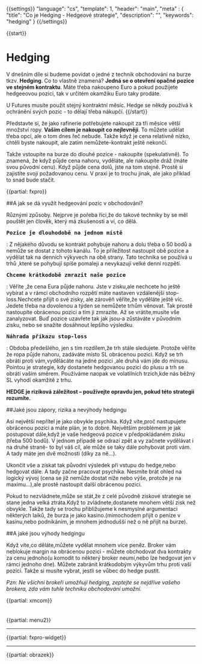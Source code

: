 {{settings}}
  "language": "cs",
  "template": 1,
  "header": "main",
  "meta" : {
    "title": "Co je Hedging - Hedgeové strategie",
    "description": "",
    "keywords": "hedging"
  }
{{/settings}}

<div class="row">
<div class="col-md-9" role="main" markdown="1">


{{start}}
# Hedging

V dnešním díle si budeme povídat o jedné z technik obchodování na burze tkzv. **Hedging**. Co to vlastně znamená? **Jedná se o otevření opačné pozice ve stejném kontraktu**. Máte třeba nakoupeno Euro a pokud použijete hedgeeovou pozici, tak v určitém okamžiku Euro taky prodáte.

U Futures musíte použít stejný kontraktní měsíc. Hedge se někdy používá k ochránění svých pozic - to dělají třeba nákupčí.
{{/start}}


Představte si, že jako rafinerie potřebujete nakoupit za tři měsíce větší množství ropy. **Vaším cílem je nakoupit co nejlevněji**. To můžete udělat třeba opcí, ale o tom dnes řeč nebude. Takže když je cena relativně nízko, chtěli byste nakoupit, ale zatím nemůžete-kontrakt ještě nekončí. 

Takže vstoupíte na burze do dlouhé pozice - nakoupíte (spekulativně). To znamená, že když půjde cena nahoru, vyděláte, ale nakoupíte dráž (máte svou původní cenu). Když půjde cena dolů, jste na tom stejně. Prostě si zajistíte svoji požadovanou cenu. V praxi je to trochu jinak, ale jako příklad to snad bude stačit.


{{partial: fxpro}}

##A jak se dá využít hedgeování pozic v obchodování?

Různými způsoby. Nejprve je pořeba říci,že do takové techniky by se měl pouštět jen člověk, který má zkušenosti a ví, co dělá.

<b><big>`Pozice je dlouhodobě na jednom místě`</big></b> 

:   Z nějakého důvodu se kontrakt pohybuje nahoru a dolu třeba o 50 bodů a nemůže se dostat z tohoto kanálu. To je příležitost nastoupit obě pozice a vydělat tak na denních výkyvech na obě strany. Tato technika se používá u trhů ,které se pohybují spíše pomaleji a nevykazují velké denní rozpětí.


<b><big>`Chceme krátkodobě zmrazit naše pozice`</big></b> 

:   Věříte ,že cena Eura půjde nahoru. Jste v zisku,ale nechcete ho ještě vybírat a v rámci obchodního rozpětí máte nastaven vzdálenější stop-loss.Nechcete přijít o své zisky, ale zárověň věříte,že vyděláte ještě víc. Jedete třeba na dovolenou a týden se nemůžete trhům věnovat. Tak prostě nastoupíte obrácenou pozici a tím ji zmrazíte. Až se vrátíte,musíte vše zanalyzovat. Buď pozice uzavřete tak jak jsou-a zůstáváte v původním zisku, nebo se snažíte dosáhnout lepšího výsledku.

<b><big>`Náhrada příkazu stop-loss `</big></b>

:   Obdoba předešlého, jen s tím rozdílem,že trh stále sledujete. Protože věříte že ropa půjde nahoru, zadáváte místo SL obrácenou pozici. Když se trh obrátí proti vám,vydělácáte na jedné pozici ,ale druhá vám jde do mínusu. Pointou je strategie, kdy dostanete hedgovanou pozici do plusu a trh se obrátí vaším směrem. Používáme naopak ve volatilních trzích,kde nás běžný SL vyhodí okamžitě z trhu.

**HEDGE je riziková záležitost – používejte opravdu jen, pokud této strategii rozumíte.**

##Jaké jsou zápory, rizika a nevýhody hedgingu

Asi největší nepřítel je jako obvykle psychika. Když víte,proč nastupujete obrácenou pozici a máte plán, je to dobré. Největším problémem je jak postupovat dále,když je vaše hedgeová pozice v předpokládaném zisku (třeba 500 bodů). V jednom případě se odrazí zpět a vy začnete vydělávat i na druhé straně- to byl váš cíl, ale může se taky dále pohybovat proti vám. A tady máte jen dvě možnosti (díky za ně...). 

Ukončit vše a získat tak původní výsledek při vstupu do hedge,nebo hedgovat dále. A tady začne pracovat psychika. Nesmíte brát ohled na logický vývoj (cena se již nemůže dostat níže nebo výše, protože je na maximu...),ale prostě nastoupit další obrácenou pozici. 

Pokud to nezvládnete,může se stát,že z celé původně ziskové strategie se stane jedna velká ztráta.Když to zvládnete,dostanete mnohem větší zisk než obvykle. Takže tady se trochu přibližujeme k nesmyslné argumentaci některých laiků, že burza je jako kasino.(mimochodem přijít o peníze v kasinu,nebo podnikáním, je mnohem jednodušší než o ně přijít na burze).

##A jaké jsou výhody hedgingu

Když víte,co děláte,můžete vydělat mnohem více peněz. Broker vám neblokuje margin na obrácenou pozici - můžete obchodovat dva kontrakty za cenu jednoho(u komodit to některý broker neumí,nebo lze hedgovat jen v rámci jednoho dne). Můžete zabránit krátkodobým výkyvům trhu proti vaší pozici. Takže si musíte vybrat, jestli se vůbec do hedge pustit.

*Pzn: Ne všichni brokeři umožňují hedging, zeptejte se nejdříve vašeho brokera, zda vám tuhle techniku obchodování umožní.*

{{partial: xmcom}}




</div>
<div class="col-md-3" markdown="1">
<div class="well" markdown="1" style="margin-top: 2.5em">

{{partial: menu2}}

</div>


- - -

{{partial: fxpro-widget}}

- - -

{{partial: obrazek}}


</div>
</div>
